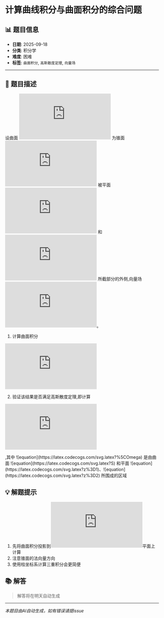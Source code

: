 # 计算曲线积分与曲面积分的综合问题

## 📊 题目信息

- **日期**: 2025-09-18
- **分类**: 积分学
- **难度**: 困难
- **标签**: `曲面积分`, `高斯散度定理`, `向量场`

---

## 📝 题目描述

设曲面 ![equation](https://latex.codecogs.com/svg.latex?S) 为锥面 ![equation](https://latex.codecogs.com/svg.latex?z%20%3D%20%5Csqrt%7Bx%5E2%20%2B%20y%5E2%7D) 被平面 ![equation](https://latex.codecogs.com/svg.latex?z%20%3D%201) 和 ![equation](https://latex.codecogs.com/svg.latex?z%20%3D%202) 所截部分的外侧,向量场 ![equation](https://latex.codecogs.com/svg.latex?%5Cvec%7BF%7D%20%3D%20(x%5E2%2C%20y%5E2%2C%20z%5E2))。

1) 计算曲面积分 <div align="center">

![Mathematical Formula](https://latex.codecogs.com/svg.latex?I%20%3D%20%5Ciint_%7BS%7D%20%5Cvec%7BF%7D%20%5Ccdot%20d%5Cvec%7BS%7D)

</div>

2) 验证该结果是否满足高斯散度定理,即计算 <div align="center">

![Mathematical Formula](https://latex.codecogs.com/svg.latex?%5Ciiint_%7B%5COmega%7D%20(%5Cnabla%20%5Ccdot%20%5Cvec%7BF%7D)%20dV)

</div>,其中 ![equation](https://latex.codecogs.com/svg.latex?%5COmega) 是由曲面 ![equation](https://latex.codecogs.com/svg.latex?S) 和平面 ![equation](https://latex.codecogs.com/svg.latex?z%3D1)、![equation](https://latex.codecogs.com/svg.latex?z%3D2) 所围成的区域

## 💡 解题提示

1. 先将曲面积分投影到![equation](https://latex.codecogs.com/svg.latex?xOy)平面上计算
2. 注意锥面的法向量方向
3. 使用柱坐标系计算三重积分会更简便

## 📚 解答

> 解答将在明天自动生成

---

*本题目由AI自动生成，如有错误请提issue*
